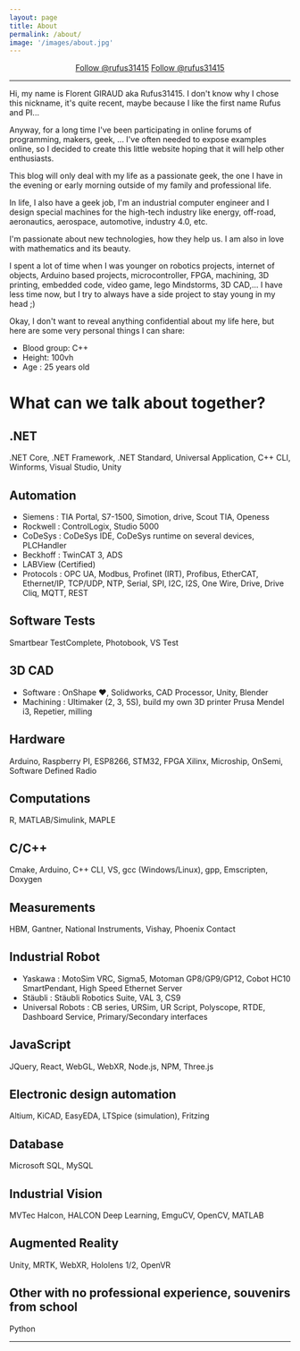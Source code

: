 ```yaml
---
layout: page
title: About
permalink: /about/
image: '/images/about.jpg'
---
```


<center>
<a class="github-button" href="https://github.com/rufus31415" data-size="large" data-show-count="true" aria-label="Follow @rufus31415 on GitHub">Follow @rufus31415</a>
<a href="https://twitter.com/rufus31415?ref_src=twsrc%5Etfw" class="twitter-follow-button" data-size="large" data-show-count="true">Follow @rufus31415</a><script async src="https://platform.twitter.com/widgets.js" charset="utf-8"></script>
</center>
<hr />


Hi, my name is Florent GIRAUD aka Rufus31415. I don't know why I chose this nickname, it's quite recent, maybe because I like the first name Rufus and PI...


Anyway, for a long time I've been participating in online forums of programming, makers, geek, ... I've often needed to expose examples online, so I decided to create this little website hoping that it will help other enthusiasts.

This blog will only deal with my life as a passionate geek, the one I have in the evening or early morning outside of my family and professional life.

In life, I also have a geek job, I'm an industrial computer engineer and I design special machines for the high-tech industry like energy, off-road, aeronautics, aerospace, automotive, industry 4.0, etc.

I'm passionate about new technologies, how they help us. I am also in love with mathematics and its beauty.

I spent a lot of time when I was younger on robotics projects, internet of objects, Arduino based projects, microcontroller, FPGA, machining, 3D printing, embedded code, video game, lego Mindstorms, 3D CAD,... I have less time now, but I try to always have a side project to stay young in my head ;)

Okay, I don't want to reveal anything confidential about my life here, but here are some very personal things I can share:
- Blood group: C++
- Height: 100vh
- Age : <span id="age">25</span> years old

# What can we talk about together?

## .NET
.NET Core, .NET Framework, .NET Standard, Universal Application, C++ CLI, Winforms, Visual Studio, Unity

## Automation
- Siemens : TIA Portal, S7-1500, Simotion, drive, Scout TIA, Openess
- Rockwell : ControlLogix, Studio 5000
- CoDeSys : CoDeSys IDE, CoDeSys runtime on several devices, PLCHandler
- Beckhoff : TwinCAT 3, ADS
- LABView (Certified)
- Protocols : OPC UA, Modbus, Profinet (IRT), Profibus, EtherCAT, Ethernet/IP, TCP/UDP, NTP, Serial, SPI, I2C, I2S, One Wire, Drive, Drive Cliq, MQTT, REST

## Software Tests
Smartbear TestComplete, Photobook, VS Test

## 3D CAD
- Software : OnShape ❤️, Solidworks, CAD Processor, Unity, Blender
- Machining : Ultimaker (2, 3, 5S), build my own 3D printer Prusa Mendel i3, Repetier, milling

## Hardware
Arduino, Raspberry PI, ESP8266, STM32, FPGA Xilinx, Microship, OnSemi, Software Defined Radio

## Computations
R, MATLAB/Simulink, MAPLE

## C/C++
Cmake, Arduino, C++ CLI, VS, gcc (Windows/Linux), gpp, Emscripten, Doxygen

## Measurements
HBM, Gantner, National Instruments, Vishay, Phoenix Contact

## Industrial Robot
- Yaskawa : MotoSim VRC, Sigma5, Motoman GP8/GP9/GP12, Cobot HC10 SmartPendant, High Speed Ethernet Server
- Stäubli : Stäubli Robotics Suite, VAL 3, CS9
- Universal Robots : CB series, URSim, UR Script, Polyscope, RTDE, Dashboard Service, Primary/Secondary interfaces

## JavaScript
JQuery, React, WebGL, WebXR, Node.js, NPM, Three.js

## Electronic design automation
Altium, KiCAD, EasyEDA, LTSpice (simulation), Fritzing

## Database
Microsoft SQL, MySQL

## Industrial Vision
MVTec Halcon, HALCON Deep Learning, EmguCV, OpenCV, MATLAB

## Augmented Reality
Unity, MRTK, WebXR, Hololens 1/2, OpenVR

## Other with no professional experience, souvenirs from school
Python




***

<script>
function update(){
document.getElementById("age").innerText = Date.now()/31557600000 - 118062907/ 5259600
	setTimeout(update, 100);
}
update();
</script>